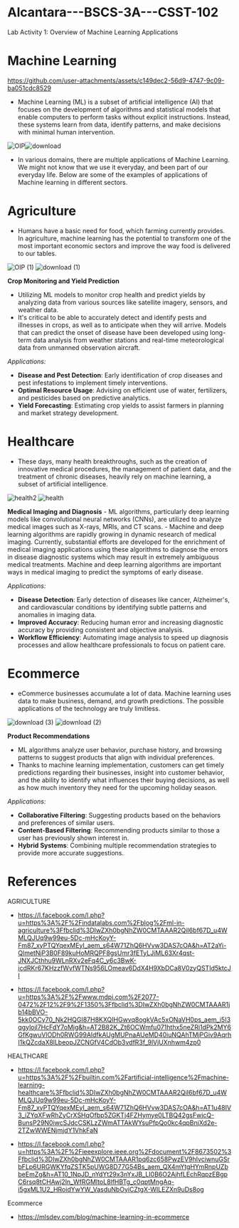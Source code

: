 # Alcantara---BSCS-3A---CSST-102
Lab Activity 1: Overview of Machine Learning Applications



# Machine Learning


https://github.com/user-attachments/assets/c149dec2-56d9-4747-9c09-ba051cdc8529

- Machine Learning (ML) is a subset of artificial intelligence (AI) that focuses on the development of algorithms and statistical models that enable computers to perform tasks without explicit instructions. Instead, these systems learn from data, identify patterns, and make decisions with minimal human intervention.
   
![OIP](https://github.com/user-attachments/assets/48e0aeb4-ea28-41a4-85f3-96a6ac47399c)![download](https://github.com/user-attachments/assets/38a5fd3f-057f-4c2c-9545-68a3a7530e7c)

- In various domains, there are multiple applications of Machine Learning. We might not know that we use it everyday, and been part of our everyday life. Below are some of the examples of applications of Machine learning in different sectors.

# Agriculture
- Humans have a basic need for food, which farming currently provides. In agriculture, machine learning has the potential to transform one of the most important economic sectors and improve the way food is delivered to our tables.
  
![OIP (1)](https://github.com/user-attachments/assets/e8a9f5b6-37f2-4d91-b167-430a173d1f7b)
![download (1)](https://github.com/user-attachments/assets/bef99335-8fed-4a92-8a50-137fce789c07)

**Crop Monitoring and Yield Prediction**
   - Utilizing ML models to monitor crop health and predict yields by analyzing data from various sources like satellite imagery, sensors, and weather data. 
   - It's critical to be able to accurately detect and identify pests and illnesses in crops, as well as to anticipate when they will arrive. Models that can predict the onset of 
       disease have been developed using long-term data analysis from weather stations and real-time meteorological data from unmanned observation aircraft.
   
*Applications:*
 - **Disease and Pest Detection**: Early identification of crop diseases and pest infestations to implement timely interventions.
 - **Optimal Resource Usage**: Advising on efficient use of water, fertilizers, and pesticides based on predictive analytics.
 - **Yield Forecasting**: Estimating crop yields to assist farmers in planning and market strategy development.

# Healthcare
- These days, many health breakthroughs, such as the creation of innovative medical procedures, the management of patient data, and the treatment of chronic diseases, heavily rely on machine learning, a subset of artificial intelligence.

![health2](https://github.com/user-attachments/assets/5900b305-9f1b-4f0a-9926-54433cbbff74)
![health](https://github.com/user-attachments/assets/ea722f04-2162-439b-a4f7-da71249671d9)

**Medical Imaging and Diagnosis**
    - ML algorithms, particularly deep learning models like convolutional neural networks (CNNs), are utilized to analyze medical images such as X-rays, MRIs, and CT scans. 
    - Machine and deep learning algorithms are rapidly growing in dynamic research of medical imaging. Currently, substantial efforts are developed for the enrichment of medical imaging 
        applications using these algorithms to diagnose the errors in disease diagnostic systems which may result in extremely ambiguous medical treatments. Machine and deep learning 
        algorithms are important ways in medical imaging to predict the symptoms of early disease.

*Applications:*
- **Disease Detection**: Early detection of diseases like cancer, Alzheimer's, and cardiovascular conditions by identifying subtle patterns and anomalies in imaging data.
- **Improved Accuracy**: Reducing human error and increasing diagnostic accuracy by providing consistent and objective analysis.
- **Workflow Efficiency**: Automating image analysis to speed up diagnosis processes and allow healthcare professionals to focus on patient care.

# Ecommerce
- eCommerce businesses accumulate a lot of data. Machine learning uses data to make business, demand, and growth predictions. The possible applications of the technology are truly limitless.

![download (3)](https://github.com/user-attachments/assets/cf6ec07e-0ef6-4772-ac3a-9eb22ebb7001)
![download (2)](https://github.com/user-attachments/assets/0b1bc9b1-6431-4807-821d-cb2a266e28b0)
 
**Product Recommendations**
   - ML algorithms analyze user behavior, purchase history, and browsing patterns to suggest products that align with individual preferences.
   - Thanks to machine learning implementation, customers can get timely predictions regarding their businesses, insight into customer behavior, and the ability to identify what influences their buying decisions, as well as how much inventory they need for the upcoming holiday season.

*Applications:*
- **Collaborative Filtering**: Suggesting products based on the behaviors and preferences of similar users.
- **Content-Based Filtering**: Recommending products similar to those a user has previously shown interest in.
- **Hybrid Systems**: Combining multiple recommendation strategies to provide more accurate suggestions.


# References
AGRICULTURE
- https://l.facebook.com/l.php?u=https%3A%2F%2Findatalabs.com%2Fblog%2Fml-in-agriculture%3Ffbclid%3DIwZXh0bgNhZW0CMTAAAR2QiI6bf67D_u4WMLQJUq9w99eu-5Dc-mHcKoyY-Fm87_xyPTQYqexMEyI_aem_s64W71ZhQ6HVvw3DAS7cOA&h=AT2aYi-QlmetNjP3B0F89kuHoMRQPF8gsUmr3fETyLJiML63Xr4qst-JNXJCthhu9WLnRXv2eFq4C_y6c3BwK-icdRKr67KHzzfWvfWTNs956LOmeav6DdX4H9XbDCa8V0zyQSTId5ktcJI

  
- https://l.facebook.com/l.php?u=https%3A%2F%2Fwww.mdpi.com%2F2077-0472%2F12%2F9%2F1350%3Ffbclid%3DIwZXh0bgNhZW0CMTAAAR1jb14bBVO-5kk0OCy70_Nk2HQGI87H8KXQIHGwvq8ogkVAc5xONaVH0ps_aem_i5I3qgylojl7HcFdY7oMjg&h=AT2B82K_Zt6OCWmfu071hthx5neZRi1dPk2MY6GfKgwuVlODh0RWG99AldfkAUgMUPnaAUeMD40iuNQAhTMjPGiv9AqrhI1kQZcdaX8lLbeopJZCNGfV4CdOb3vdfR3f_9lVjUXnhwm4zp0

  
HEALTHCARE
- https://l.facebook.com/l.php?u=https%3A%2F%2Fbuiltin.com%2Fartificial-intelligence%2Fmachine-learning-healthcare%3Ffbclid%3DIwZXh0bgNhZW0CMTAAAR2QiI6bf67D_u4WMLQJUq9w99eu-5Dc-mHcKoyY-Fm87_xyPTQYqexMEyI_aem_s64W71ZhQ6HVvw3DAS7cOA&h=AT1u48IV3_iZYqXFwRhZyCrXSHqOfbp5ZGKTj4FZHymye0LTBQ42gsFwjcQ-BunsP29N0iwcSJdcCSKLzZWmATTAkWYsuPfpQo0kc4qpBnjXd2e-2TZwWWENjmjdY1VhkFaN

- https://l.facebook.com/l.php?u=https%3A%2F%2Fieeexplore.ieee.org%2Fdocument%2F8673502%3Ffbclid%3DIwZXh0bgNhZW0CMTAAAR1pq6zc658PwzEV9hIvciwnuGSrbFLp6URGWKYfqZSTK5pUWG8D77G54Bs_aem_QX4mYtgHYmRnpUZbbeEmZg&h=AT10_1NpJD_nYdYt29x3nYxJB_LI0B6O2AjhfLEchRqpzEBgpC6rsq8tCHAwj2ln_WfRGMltoL8lfHBTg_c0qptMngAq-i5gxML1U2_HRoidYwYW_VasduNbOyiCZtgX-WILEZXn9uDs8og

Ecommerce
- https://mlsdev.com/blog/machine-learning-in-ecommerce
